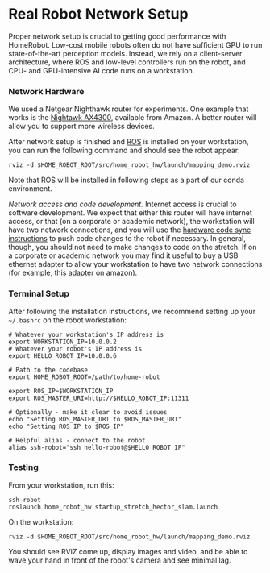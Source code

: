 # Real Robot Network Setup

Proper network setup is crucial to getting good performance with HomeRobot. Low-cost mobile robots often do not have sufficient GPU to run state-of-the-art perception models. Instead, we rely on a client-server architecture, where ROS and low-level controllers run on the robot, and CPU- and GPU-intensive AI code runs on a workstation.

### Network Hardware

We used a Netgear Nighthawk router for experiments. One example that works is the [Nightawk AX4300](https://www.amazon.com/Netgear-Nighthawk-6-Stream-AX4300-Router/dp/B086ZNJ1J2/), available from Amazon. A better router will allow you to support more wireless devices.

After network setup is finished and [ROS](http://wiki.ros.org/noetic) is installed on your workstation, you can run the following command and should see the robot appear:
```
rviz -d $HOME_ROBOT_ROOT/src/home_robot_hw/launch/mapping_demo.rviz
```

Note that ROS will be installed in following steps as a part of our conda environment.

*Network access and code development.* Internet access is crucial to software development. We expect that either this router will have internet access, or that (on a corporate or academic network), the workstation will have two network connections, and you will use the [hardware code sync instructions](docs/hardware.md) to push code changes to the robot if necessary. In general, though, you should not need to make changes to code on the stretch. If on a corporate or academic network you may find it useful to buy a USB ethernet adapter to allow your workstation to have two network connections (for example, [this adapter](https://www.amazon.com/USB-Ethernet-Adapter-Gigabit-Switch/dp/B09GRL3VCN/) on amazon).

### Terminal Setup

After following the installation instructions, we recommend setting up your `~/.bashrc` on the robot workstation:

```
# Whatever your workstation's IP address is
export WORKSTATION_IP=10.0.0.2
# Whatever your robot's IP address is
export HELLO_ROBOT_IP=10.0.0.6

# Path to the codebase
export HOME_ROBOT_ROOT=/path/to/home-robot

export ROS_IP=$WORKSTATION_IP
export ROS_MASTER_URI=http://$HELLO_ROBOT_IP:11311

# Optionally - make it clear to avoid issues
echo "Setting ROS_MASTER_URI to $ROS_MASTER_URI"
echo "Setting ROS IP to $ROS_IP"

# Helpful alias - connect to the robot
alias ssh-robot="ssh hello-robot@$HELLO_ROBOT_IP"
```

### Testing

From your workstation, run this:
```
ssh-robot
roslaunch home_robot_hw startup_stretch_hector_slam.launch
```

On the workstation:
```
rviz -d $HOME_ROBOT_ROOT/src/home_robot_hw/launch/mapping_demo.rviz
```

You should see RVIZ come up, display images and video, and be able to wave your hand in front of the robot's camera and see minimal lag.
